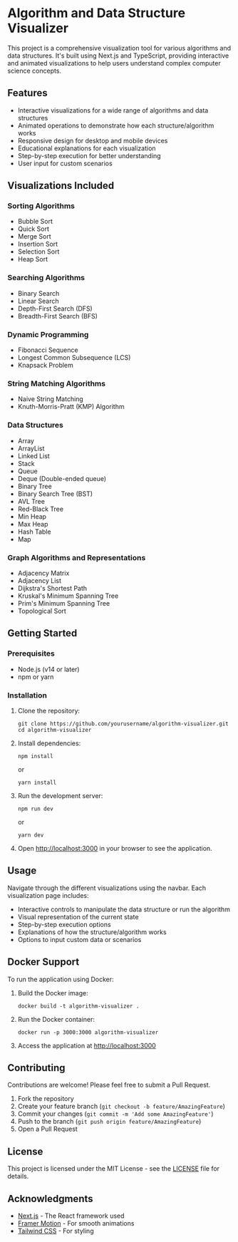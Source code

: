 # Algorithm and Data Structure Visualizer

This project is a comprehensive visualization tool for various algorithms and data structures. It's built using Next.js and TypeScript, providing interactive and animated visualizations to help users understand complex computer science concepts.

## Features

- Interactive visualizations for a wide range of algorithms and data structures
- Animated operations to demonstrate how each structure/algorithm works
- Responsive design for desktop and mobile devices
- Educational explanations for each visualization
- Step-by-step execution for better understanding
- User input for custom scenarios

## Visualizations Included

### Sorting Algorithms
- Bubble Sort
- Quick Sort
- Merge Sort
- Insertion Sort
- Selection Sort
- Heap Sort

### Searching Algorithms
- Binary Search
- Linear Search
- Depth-First Search (DFS)
- Breadth-First Search (BFS)

### Dynamic Programming
- Fibonacci Sequence
- Longest Common Subsequence (LCS)
- Knapsack Problem

### String Matching Algorithms
- Naive String Matching
- Knuth-Morris-Pratt (KMP) Algorithm

### Data Structures
- Array
- ArrayList
- Linked List
- Stack
- Queue
- Deque (Double-ended queue)
- Binary Tree
- Binary Search Tree (BST)
- AVL Tree
- Red-Black Tree
- Min Heap
- Max Heap
- Hash Table
- Map

### Graph Algorithms and Representations
- Adjacency Matrix
- Adjacency List
- Dijkstra's Shortest Path
- Kruskal's Minimum Spanning Tree
- Prim's Minimum Spanning Tree
- Topological Sort

## Getting Started

### Prerequisites

- Node.js (v14 or later)
- npm or yarn

### Installation

1. Clone the repository:
   ```
   git clone https://github.com/yourusername/algorithm-visualizer.git
   cd algorithm-visualizer
   ```

2. Install dependencies:
   ```
   npm install
   ```
   or
   ```
   yarn install
   ```

3. Run the development server:
   ```
   npm run dev
   ```
   or
   ```
   yarn dev
   ```

4. Open [http://localhost:3000](http://localhost:3000) in your browser to see the application.

## Usage

Navigate through the different visualizations using the navbar. Each visualization page includes:

- Interactive controls to manipulate the data structure or run the algorithm
- Visual representation of the current state
- Step-by-step execution options
- Explanations of how the structure/algorithm works
- Options to input custom data or scenarios

## Docker Support

To run the application using Docker:

1. Build the Docker image:
   ```
   docker build -t algorithm-visualizer .
   ```

2. Run the Docker container:
   ```
   docker run -p 3000:3000 algorithm-visualizer
   ```

3. Access the application at [http://localhost:3000](http://localhost:3000)

## Contributing

Contributions are welcome! Please feel free to submit a Pull Request.

1. Fork the repository
2. Create your feature branch (`git checkout -b feature/AmazingFeature`)
3. Commit your changes (`git commit -m 'Add some AmazingFeature'`)
4. Push to the branch (`git push origin feature/AmazingFeature`)
5. Open a Pull Request

## License

This project is licensed under the MIT License - see the [LICENSE](LICENSE) file for details.

## Acknowledgments

- [Next.js](https://nextjs.org/) - The React framework used
- [Framer Motion](https://www.framer.com/motion/) - For smooth animations
- [Tailwind CSS](https://tailwindcss.com/) - For styling